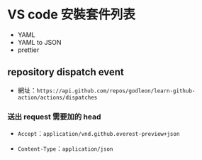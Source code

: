 # VS code 安裝套件列表

-   YAML
-   YAML to JSON
-   prettier

## repository dispatch event

-   網址：`https://api.github.com/repos/godleon/learn-github-action/actions/dispatches`

### 送出 request 需要加的 head

-   `Accept`：`application/vnd.github.everest-preview+json`

-   `Content-Type`：`application/json`



